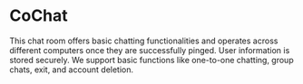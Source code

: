 # CoChat
This chat room offers basic chatting functionalities and operates across different computers once they are successfully pinged. User information is stored securely. We support basic functions like one-to-one chatting, group chats, exit, and account deletion. 
